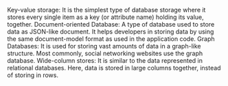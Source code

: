 Key-value storage: It is the simplest type of database storage where it stores every single item as a key (or attribute name) holding its value, together.
Document-oriented Database: A type of database used to store data as JSON-like document. It helps developers in storing data by using the same document-model format as used in the application code.
Graph Databases: It is used for storing vast amounts of data in a graph-like structure. Most commonly, social networking websites use the graph database.
Wide-column stores: It is similar to the data represented in relational databases. Here, data is stored in large columns together, instead of storing in rows.